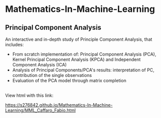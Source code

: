 # Mathematics-In-Machine-Learning

## Principal Component Analysis

An interactive and in-depth study of Principle Component Analysis, that includes:  

- From scratch implementation of: Principal Component Analysis (PCA), 
Kernel Principal Component Analysis (KPCA) and Independent Component Analysis (ICA)
- Analysis of Principal Components/PCA's results: interpretation of PC, contribution of the single observations
- Evaluation of the PCA model through matrix completion


<br>
View html with this link:

https://s276842.github.io/Mathematics-In-Machine-Learning/MML_Caffaro_Fabio.html 
